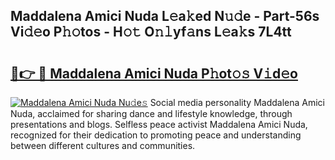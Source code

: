 ## Maddalena Amici Nuda L𝚎a𝚔ed N𝚞𝚍e - Part-56s Vi𝚍𝚎o P𝚑𝚘tos - H𝚘𝚝 O𝚗𝚕yf𝚊ns L𝚎a𝚔s 7L4tt

# <h2><a href="http://kf2d26.oniu.top/?m=Maddalena+Amici+Nuda">🔗👉 🔴 Maddalena Amici Nuda P𝚑ot𝚘𝚜 V𝚒d𝚎o</a></h2>

[![Maddalena Amici Nuda Nu𝚍e𝚜](https://i.imgur.com/0qMVB7G.gif)](http://kf2d26.oniu.top/?m=Maddalena+Amici+Nuda)
Social media personality Maddalena Amici Nuda, acclaimed for sharing dance and lifestyle knowledge, through presentations and blogs. Selfless peace activist Maddalena Amici Nuda, recognized for their dedication to promoting peace and understanding between different cultures and communities.  
